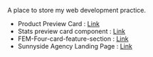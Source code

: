A place to store my web development practice.

- Product Preview Card : [Link](https://z3zuk.github.io/FEM-Projects/product-preview-card/index.html)
- Stats preview card component : [Link](https://z3zuk.github.io/FEM-Projects/FEM-Stats-Preview-Card-Component/index.html)
- FEM-Four-card-feature-section : [Link](https://z3zuk.github.io/FEM-Projects/FEM-Four-card-feature-section/index.html)
- Sunnyside Agency Landing Page : [Link](https://z3zuk.github.io/FEM-Projects/sunnyside-agency-landing-page-main/index.html)
